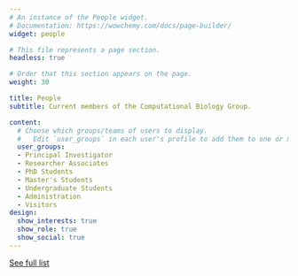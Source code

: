 ```yaml
---
# An instance of the People widget.
# Documentation: https://wowchemy.com/docs/page-builder/
widget: people

# This file represents a page section.
headless: true

# Order that this section appears on the page.
weight: 30

title: People
subtitle: Current members of the Computational Biology Group.

content:
  # Choose which groups/teams of users to display.
  #   Edit `user_groups` in each user's profile to add them to one or more of these groups.
  user_groups:
  - Principal Investigator
  - Researcher Associates
  - PhD Students
  - Master's Students
  - Undergraduate Students
  - Administration
  - Visitors
design:
  show_interests: true
  show_role: true
  show_social: true
---
```


<a href="/people/">See full list <i class="fas fa-arrow-right"></i></a>
